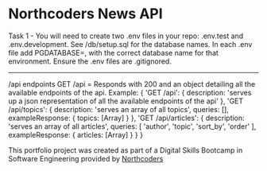 # Northcoders News API

Task 1 - 
You will need to create two .env files in your repo: .env.test and .env.development. See /db/setup.sql for the database names. In each .env file add PGDATABASE=, with the correct database name for that environment. Ensure the .env files are .gitignored.

--- 

/api endpoints 
GET /api = Responds with 200 and an object detailing all the available endpoints of the api.
Example: 
   {
        'GET /api': {
          description: 'serves up a json representation of all the available endpoints of the api'
        },
        'GET /api/topics': {
          description: 'serves an array of all topics',
          queries: [],
          exampleResponse: { topics: [Array] }
        },
        'GET /api/articles': {
          description: 'serves an array of all articles',
          queries: [ 'author', 'topic', 'sort_by', 'order' ],
          exampleResponse: { articles: [Array] }
        }
      }



This portfolio project was created as part of a Digital Skills Bootcamp in Software Engineering provided by [Northcoders](https://northcoders.com/)
